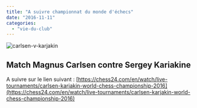 ```yaml
---
title: "A suivre championnat du monde d'échecs"
date: "2016-11-11"
categories: 
  - "vie-du-club"
---
```


![carlsen-v-karjakin](/wordpress-uploads/2016/11/Carlsen-v-Karjakin-300x170.jpg)

## Match Magnus Carlsen contre Sergey Kariakine

A suivre sur le lien suivant : [https://chess24.com/en/watch/live-tournaments/carlsen-karjakin-world-chess-championship-2016](https://chess24.com/en/watch/live-tournaments/carlsen-karjakin-world-chess-championship-2016)
